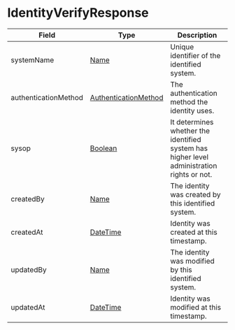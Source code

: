 # IdentityVerifyResponse

Field | Type | Description
--- | --- | --- 
systemName | [Name](../primitives.md#name) | Unique identifier of the identified system.
authenticationMethod | [AuthenticationMethod](../primitives.md#authenticationmethod) | The authentication method the identity uses.
sysop | [Boolean](../primitives.md#boolean) | It determines whether the identified system has higher level administration rights or not.
createdBy | [Name](../primitives.md#name) | The identity was created by this identified system.
createdAt | [DateTime](../primitives.md#datetime) | Identity was created at this timestamp.
updatedBy | [Name](../primitives.md#name) | The identity was modified by this identified system.
updatedAt | [DateTime](../primitives.md#datetime) | Identity was modified at this timestamp.
